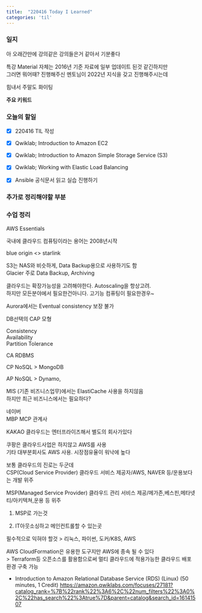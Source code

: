 ```yaml
---
title:  "220416 Today I Learned"
categories: 'til'
---
```

<!-- 
![aas](/assets/til/220328til1.png)

<img src="/assets/til/220328til1.png" width="100%" height="100%"> -->



### 일지

아 오래간만에 강의같은 강의들은거 같아서 기분좋다  

특강 Material 자체는 2016년 기준 자료에 일부 업데이트 된것 같긴하지만  
그러면 뭐어때? 진행해주신 멘토님이 2022년 지식을 갖고 진행해주시는데  

힘내서 주말도 화이팅  


**주요 키워드**


### 오늘의 할일

- [x] 220416 TIL 작성
- [x] Qwiklab; Introduction to Amazon EC2
- [x] Qwiklab; Introduction to Amazon Simple Storage Service (S3)
- [x] Qwiklab; Working with Elastic Load Balancing
- [x] Ansible 공식문서 읽고 실습 진행하기





### 추가로 정리해야할 부분






### 수업 정리

AWS Essentials   

국내에 클라우드 컴퓨팅이라는 용어는 2008년시작   

blue origin <> starlink   

S3는 NAS와 비슷하게, Data Backup용으로 사용하기도 함   
Glacier 주로 Data Backup, Archiving   

클라우드는 확장가능성을 고려해야한다. Autoscaling을 항상고려.  
하지만 모든분야에서 필요한건아니다. 고기능 컴퓨팅이 필요한경우~  

Aurora에서는 Eventual consistency 보장 불가   


DB선택의 CAP 모형  

Consistency  
Availability  
Partition Tolerance   

CA RDBMS   

CP NoSQL > MongoDB   

AP NoSQL > Dynamo,   


MIS (기존 비즈니스업무)에서는 ElastiCache 사용을 하지않음  
하지만 최근 비즈니스에서는 필요하다?  

네이버  
MBP MCP 관계사  

KAKAO 클라우드는 엔터프라이즈해서 별도의 회사가있다   

쿠팡은 클라우드사업은 하지않고 AWS를 사용   
기타 대부분회사도 AWS 사용. 시장점유율이 워낙에 높다   

보통 클라우드의 진로는 두군데   
CSP(Cloud Service Provider) 클라우드 서비스 제공자/AWS, NAVER 등/운용보다는 개발 위주    

MSP(Managed Service Provider) 클라우드 관리 서비스 제공/메가존,베스핀,메타넷티/아키텍쳐,운용 등 위주  
 
1. MSP로 가는것  

2. IT아웃소싱하고 메인컨트롤할 수 있는곳  



필수적으로 익혀야 할것
\> 리눅스, 파이썬, 도커/K8S, AWS   


AWS CloudFormation은 유용한 도구지만 AWS에 종속 될 수 있다  
\> Terraform등 오픈소스를 활용함으로써 멀티 클라우드에 적용가능한 클라우드 배포 환경 구축 가능


* Introduction to Amazon Relational Database Service (RDS) (Linux) (50 minutes, 1 Credit)
https://amazon.qwiklabs.com/focuses/27181?catalog_rank=%7B%22rank%22%3A6%2C%22num_filters%22%3A0%2C%22has_search%22%3Atrue%7D&parent=catalog&search_id=16141507
